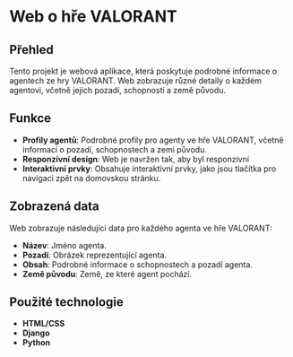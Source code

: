 # Web o hře VALORANT

## Přehled
Tento projekt je webová aplikace, která poskytuje podrobné informace o agentech ze hry VALORANT. Web zobrazuje různé detaily o každém agentovi, včetně jejich pozadí, schopností a země původu.

## Funkce
- **Profily agentů**: Podrobné profily pro agenty ve hře VALORANT, včetně informací o pozadí, schopnostech a zemi původu.
- **Responzivní design**: Web je navržen tak, aby byl responzivní
- **Interaktivní prvky**: Obsahuje interaktivní prvky, jako jsou tlačítka pro navigaci zpět na domovskou stránku.


## Zobrazená data
Web zobrazuje následující data pro každého agenta ve hře VALORANT:
- **Název**: Jméno agenta.
- **Pozadí**: Obrázek reprezentující agenta.
- **Obsah**: Podrobné informace o schopnostech a pozadí agenta.
- **Země původu**: Země, ze které agent pochází.

## Použité technologie
- **HTML/CSS**
- **Django**
- **Python**
